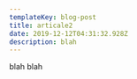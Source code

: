 ```yaml
---
templateKey: blog-post
title: articale2
date: 2019-12-12T04:31:32.928Z
description: blah
---
```

blah blah
